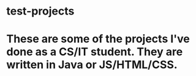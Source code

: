 # test-projects
# These are some of the projects I've done as a CS/IT student. They are written in Java or JS/HTML/CSS.
